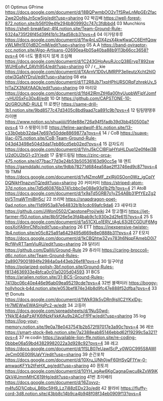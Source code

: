 01 Optimus GPrime	https://docs.google.com/document/d/18BQPwmbOO2vTfSRwLnMpGErZfac2we2OoNsJn5cw5jg/edit?usp=sharing
02 박김배	https://well-forest-872.notion.site/b56f09e4fe294b809992c747c3fdbbd4
03 Munchkins 	https://shell-breakfast-4f4.notion.site/Team-Ground-Rule-6324a735f26f45d39f41b1c3fad58cb3?pvs=4
04 이가탕후루	https://docs.google.com/document/d/1fw4nLsDX4zsX4kwKwaCC6EHfQqwxWLMht1E01dB2CmM/edit?usp=sharing
05 A.A 	https://band-oviraptor-ccc.notion.site/Algo-Artisans-02690ea4b05a40ba88b9113b66cc3658?pvs=4
06 너도 멸종되지 않게 조심해	https://docs.google.com/document/d/1C243GHoAyuRJccQ38ErvpT892swWUHEoAyf_0AVh954/edit?usp=sharing
07 / r__kie	https://docs.google.com/document/d/1XArnV1D0vUMRPP3eIIeutzXcht2hIOotwj3GaNYDruI/edit?usp=sharing
08  eta	https://docs.google.com/document/d/1T2R8Jb71xpHPhURSORqFzhrekUv_5hlTaZX3NAYAAOk/edit?usp=sharing
09 마리모	https://docs.google.com/document/d/1fd42lRmZtH6a00hyUupbWFipYJomf-yHU0SxFo30x4I/edit
10 Qt	https://github.com/CAPSTONE-10-Qt/GROUND-RULE
11 로켓단	https://same-drill-1b1.notion.site/9bd8577c47d3405c8bd9aad7ca891c9b?pvs=4
12 팀팀탱탱후라이팬	https://www.notion.so/shuajjjjj/91de88e726a94f5fadb39d3bb450500a?pvs=4
13 스윗팡이크루	https://feline-aardwolf-81c.notion.site/13-c33b0ebb32da47e697e50dde8869877a?pvs=4
14 / CoB	https://suave-lilac-075.notion.site/CoB-Team-Ground-Rule-043d43498e504d3da17eb86cd5eb02ed?pvs=4
15 감자도리	https://docs.google.com/document/d/1VnJ5kCClBFlaHYqHLDup12e0f4ei3BU2dOU2bG1-z3Y/edit
17 출발드림팀	https://zinc-orca-475.notion.site/d77bac77d3e24b53b50536163d90cc5e
18 앤트	https://gamddalki.notion.site/9dbb78271d684ea58ae2ff3746ed9c87?pvs=4
19 TMM	https://docs.google.com/document/d/1yNZmoMF_zxIRjj0SOon0Wz_igCpIYDQNjkH1nazvnTQ/edit?usp=sharing
20  커미커미	https://striped-atom-37d.notion.site/7d5d60876b3741cbbc0e088e93d1b2fb?pvs=4
21 AtoB	https://docs.google.com/document/d/1x9aTd5GRB7o1yZ54ABb31PfYEzZg2bV5TmaWTmiBH5c/
22 쓰리박 	https://snapdragon-poet-0ad.notion.site/11d9953a87e64832b1b1cdc69afc9da6
23 새우타코	https://github.com/JiWon0502/CapstoneProj/wiki
24 망고젤리	https://jet-farmer-f50.notion.site/8b5f26e5e3fd4bab9c1c930e2d2fe615?pvs=4
25 S	https://docs.google.com/document/d/1a51CXLp1ERV_tAgL63i2ECGDUF6MgposXoYA9nrCNfo/edit?usp=sharing
26 ETT	https://inexpensive-twister-1b4.notion.site/e05c825a91a6429495d669e8e0888b31?pvs=4
27 E모지	https://docs.google.com/document/d/1kCBQhtw3Zyv783h6NqpFAmebD0i7RcfWyRTTamViuRU/edit?usp=sharing
28 달리리	https://github.com/Dallili/Ground-Rule
29 츄라이	https://caring-broccoli-d6c.notion.site/Team-Ground-Rules-2a89079001894fe2984a0a443eb26ef8?pvs=4
30 일구어냄	https://polarized-polish-3bf.notion.site/Ground-Rules-f8134636933e4bfca0c01a0205d04593
31 BCS	https://arialien.notion.site/31-BCS-Ground-Rules-7413bc06c40e446e96ab09ea95219cde?pvs=4
32번 블랙미러	https://boggy-hollyhock-b4d.notion.site/e053bef874e34b8d9fc47e888f52dfba?pvs=4
33번 Donuts	https://docs.google.com/document/d/1WkR3lk5vDRn9jslIC2YKxIDg-Hr7MEWwEWASHgPc2-w/edit
34 고등어	https://docs.google.com/spreadsheets/d/1NuS0wd-YNjk1E4daPzAFK6tNzkFkkKAu9s2ACcFfPFw/edit?usp=sharing
35 log	https://log-your-memory.notion.site/9e0a78e0437541b2b572f97017e3a90c?pvs=4
36 레쏘	https://smart-stock-8eb.notion.site/7a2388eab85146ebbd62f19299c5a321?pvs=4
37 re:codin	https://available-lion-ffe.notion.site/re-coding-0bbbe06a59bd43829982022a3d928c92?pvs=4
38 레고	https://docs.google.com/document/d/1fSLB07eUawlScP_y0WGC995S8AWlJeCm00E00l9UaVY/edit?usp=sharing
39 순간포착	https://docs.google.com/document/d/10Xru_UNh0jwF60HSyQF1Yw-0-amwaoKFYb2tFeHX_pg/edit?usp=sharing
40 흰토끼	https://docs.google.com/document/d/10YH_xgAw6KgCagnaGwcu8kZxW9iKQkV4UmmMHC619Hg/edit?usp=sharing
41번 초이배리	https://docs.google.com/document/d/16Zovvz-m4fu5D1jCqbuj_B6bc5lH9_Lz7i88zEDx23o/edit
42 왈라비	https://fluffy-cord-3d8.notion.site/43bb8c14b9ca4b948f08f34eb0909f13?pvs=4
